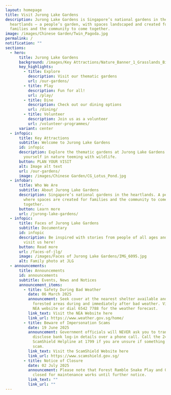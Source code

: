 ```yaml
---
layout: homepage
title: Visit Jurong Lake Gardens
description: Jurong Lake Gardens is Singapore’s national gardens in the
  heartlands – a people’s garden, with spaces landscaped and created for
  families and the community to come together.
image: /images/Chinese Garden/Twin_Pagoda.jpg
permalink: /
notification: ""
sections:
  - hero:
      title: Jurong Lake Gardens
      background: /images/Key Attractions/Nature_Banner_1_Grasslands_Bird_Hide.jpg
      key_highlights:
        - title: Explore
          description: Visit our thematic gardens
          url: /our-gardens/
        - title: Play
          description: Fun for all!
          url: /play/
        - title: Dine
          description: Check out our dining options
          url: /dining/
        - title: Volunteer
          description: Join us as a volunteer
          url: /volunteer-programmes/
      variant: center
  - infopic:
      title: Key Attractions
      subtitle: Welcome to Jurong Lake Gardens
      id: infopic
      description: Explore the thematic gardens at Jurong Lake Gardens. Immerse
        yourself in nature teeming with wildlife.
      button: PLAN YOUR VISIT
      alt: Image alt text
      url: /our-gardens/
      image: /images/Chinese Garden/CG_Lotus_Pond.jpg
  - infobar:
      title: Who We Are
      subtitle: About Jurong Lake Gardens
      description: Singapore’s national gardens in the heartlands. A people’s garden,
        where spaces are created for families and the community to come
        together.
      button: Learn more
      url: /jurong-lake-gardens/
  - infopic:
      title: Faces of Jurong Lake Gardens
      subtitle: Documentary
      id: infopic
      description: Be inspired with stories from people of all ages and cultures that
        visit us here!
      button: Read more
      url: /faces-of-jlg/
      image: /images/Faces of Jurong Lake Gardens/IMG_6095.jpg
      alt: Family photo at JLG
  - announcements:
      title: Announcements
      id: announcements
      subtitle: Events, News and Notices
      announcement_items:
        - title: Safety During Bad Weather
          date: 06 March 2025
          announcement: Seek cover at the nearest shelter available and avoid entering
            forested areas during and immediately after bad weather. Visit the
            NEA website or dial 6542 7788 for the weather forecast.
          link_text: Visit the NEA Website here
          link_url: https://www.weather.gov.sg/home/
        - title: Beware of Impersonation Scams
          date: 19 June 2025
          announcement: Government officials will NEVER ask you to transfer money or
            disclose bank log-in details over a phone call. Call the 24/7
            ScamShield Helpline at 1799 if you are unsure if something is a
            scam.
          link_text: Visit the ScamShield Website here
          link_url: https://www.scamshield.gov.sg/
        - title: Notice of Closure
          date: 02 July 2025
          announcement: Please note that Forest Ramble Snake Play and Otter Play will be
            closed for maintenance works until further notice.
          link_text: ""
          link_url: ""
---
```

